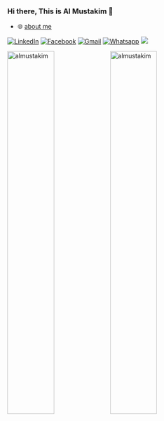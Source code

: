 ### Hi there, This is Al Mustakim 👋

<link rel="stylesheet" href="https://cdn.jsdelivr.net/gh/devicons/devicon@v2.11.0/devicon.min.css">

- 🌐 <a href="https://bmabdullah.com/">about me</a>

<!--
- 📫 Reach me : 
[![Gmail Badge](https://img.shields.io/badge/-Gmail-ffffff?style=flat-square&logo=Gmail&logoColor=red&link=mailto:vsasvipul@gmail.com)](mailto:h.mohaimanul@gmail.com)
-->


<p align="right">

  
  

<a href="https://www.linkedin.com/in/mustakimcse/" target="_blank"><img src="https://img.shields.io/badge/LinkedIn-%230077B5.svg?&style=flat-square&logo=linkedin&logoColor=white" alt="LinkedIn"></a>
<a href="https://www.facebook.com/bma.mustakim" target="_blank"><img src="https://img.shields.io/badge/Facebook-%231877F2.svg?&style=flat-square&logo=facebook&logoColor=white" alt="Facebook"></a> 
<a href="mailto:badhonmdabdullah@gmail.com" target="_blank"><img src="https://img.shields.io/badge/Gmail-D14836?&style=flat-square&logo=gmail&logoColor=white" alt="Gmail"></a>
<a href="https://wa.me/8801780290571?text=HY,Knocking from github"><img src="https://img.shields.io/badge/WhatsApp-25D366?&style=flat-square&logo=Whatsapp&logoColor=white" alt="Whatsapp"></a>
<img src="https://komarev.com/ghpvc/?username=almustakim&views&color=92cce1&style=flat-square"/> 
</p>



<p><img align="left" src="https://github-readme-stats.vercel.app/api/top-langs?username=almustakim&show_icons=true&locale=en&layout=compact" alt="almustakim" width="46% />
</p>
<p align="right"><img src="https://github-readme-stats.vercel.app/api?username=tuurash&theme=defualt&show_icons=true" alt="almustakim"  width="46%"/>
</p>

<!--
**almustakim/almustakim** is a ✨ _special_ ✨ repository because its `README.md` (this file) appears on your GitHub profile.

Here are some ideas to get you started:

- 🔭 I’m currently working on ...
- 🌱 I’m currently learning ...
- 👯 I’m looking to collaborate on ...
- 🤔 I’m looking for help with ...
- 💬 Ask me about ...
- 📫 How to reach me: ...
- 😄 Pronouns: ...
- ⚡ Fun fact: ...





-->
